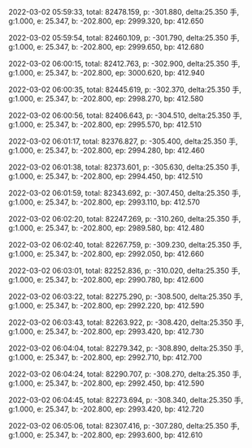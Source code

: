 2022-03-02 05:59:33, total: 82478.159, p: -301.880, delta:25.350 手, g:1.000, e: 25.347, b: -202.800, ep: 2999.320, bp: 412.650

2022-03-02 05:59:54, total: 82460.109, p: -301.790, delta:25.350 手, g:1.000, e: 25.347, b: -202.800, ep: 2999.650, bp: 412.680

2022-03-02 06:00:15, total: 82412.763, p: -302.900, delta:25.350 手, g:1.000, e: 25.347, b: -202.800, ep: 3000.620, bp: 412.940

2022-03-02 06:00:35, total: 82445.619, p: -302.370, delta:25.350 手, g:1.000, e: 25.347, b: -202.800, ep: 2998.270, bp: 412.580

2022-03-02 06:00:56, total: 82406.643, p: -304.510, delta:25.350 手, g:1.000, e: 25.347, b: -202.800, ep: 2995.570, bp: 412.510

2022-03-02 06:01:17, total: 82376.827, p: -305.400, delta:25.350 手, g:1.000, e: 25.347, b: -202.800, ep: 2994.280, bp: 412.460

2022-03-02 06:01:38, total: 82373.601, p: -305.630, delta:25.350 手, g:1.000, e: 25.347, b: -202.800, ep: 2994.450, bp: 412.510

2022-03-02 06:01:59, total: 82343.692, p: -307.450, delta:25.350 手, g:1.000, e: 25.347, b: -202.800, ep: 2993.110, bp: 412.570

2022-03-02 06:02:20, total: 82247.269, p: -310.260, delta:25.350 手, g:1.000, e: 25.347, b: -202.800, ep: 2989.580, bp: 412.480

2022-03-02 06:02:40, total: 82267.759, p: -309.230, delta:25.350 手, g:1.000, e: 25.347, b: -202.800, ep: 2992.050, bp: 412.660

2022-03-02 06:03:01, total: 82252.836, p: -310.020, delta:25.350 手, g:1.000, e: 25.347, b: -202.800, ep: 2990.780, bp: 412.600

2022-03-02 06:03:22, total: 82275.290, p: -308.500, delta:25.350 手, g:1.000, e: 25.347, b: -202.800, ep: 2992.220, bp: 412.590

2022-03-02 06:03:43, total: 82263.922, p: -308.420, delta:25.350 手, g:1.000, e: 25.347, b: -202.800, ep: 2993.420, bp: 412.730

2022-03-02 06:04:04, total: 82279.342, p: -308.890, delta:25.350 手, g:1.000, e: 25.347, b: -202.800, ep: 2992.710, bp: 412.700

2022-03-02 06:04:24, total: 82290.707, p: -308.270, delta:25.350 手, g:1.000, e: 25.347, b: -202.800, ep: 2992.450, bp: 412.590

2022-03-02 06:04:45, total: 82273.694, p: -308.340, delta:25.350 手, g:1.000, e: 25.347, b: -202.800, ep: 2993.420, bp: 412.720

2022-03-02 06:05:06, total: 82307.416, p: -307.280, delta:25.350 手, g:1.000, e: 25.347, b: -202.800, ep: 2993.600, bp: 412.610